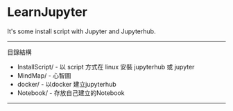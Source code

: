 # LearnJupyter
It's some install script with Jupyter and Jupyterhub.

--------------------------------------

目錄結構

* InstallScript/ - 以 script 方式在 linux 安裝 jupyterhub 或 jupyter
* MindMap/ - 心智圖
* docker/ - 以docker 建立jupyterhub
* Notebook/ - 存放自己建立的Notebook


--------------------------------------


